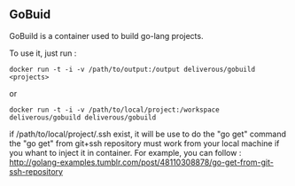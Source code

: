 ## GoBuid

GoBuild is a container used to build go-lang projects.

To use it, just run : 

    docker run -t -i -v /path/to/output:/output deliverous/gobuild <projects>

or 

    docker run -t -i -v /path/to/local/project:/workspace deliverous/gobuild deliverous/gobuild

if /path/to/local/project/.ssh exist, it will be use to do the "go get" command
the "go get" from git+ssh repository must work from your local machine if you whant to inject it in container. 
For example, you can follow : http://golang-examples.tumblr.com/post/48110308878/go-get-from-git-ssh-repository 
